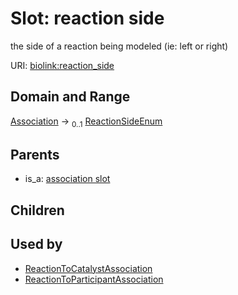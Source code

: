 
# Slot: reaction side


the side of a reaction being modeled (ie: left or right)

URI: [biolink:reaction_side](https://w3id.org/biolink/vocab/reaction_side)


## Domain and Range

[Association](Association.md) &#8594;  <sub>0..1</sub> [ReactionSideEnum](ReactionSideEnum.md)

## Parents

 *  is_a: [association slot](association_slot.md)

## Children


## Used by

 * [ReactionToCatalystAssociation](ReactionToCatalystAssociation.md)
 * [ReactionToParticipantAssociation](ReactionToParticipantAssociation.md)
